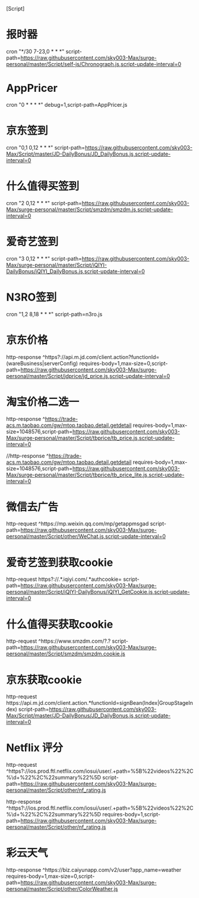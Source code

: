 [Script]

# 报时器

cron "*/30 7-23,0 * * *" script-path=https://raw.githubusercontent.com/sky003-Max/surge-personal/master/Script/self-js/Chronograph.js,script-update-interval=0

# AppPricer

cron "0 * * * *" debug=1,script-path=AppPricer.js

# 京东签到
cron "0,1 0,12 * * *" script-path=https://raw.githubusercontent.com/sky003-Max/Script/master/JD-DailyBonus/JD_DailyBonus.js,script-update-interval=0

# 什么值得买签到

cron "2 0,12 * * *" script-path=https://raw.githubusercontent.com/sky003-Max/surge-personal/master/Script/smzdm/smzdm.js,script-update-interval=0

# 爱奇艺签到

cron "3 0,12 * * *" script-path=https://raw.githubusercontent.com/sky003-Max/surge-personal/master/Script/iQIYI-DailyBonus/iQIYI_DailyBonus.js,script-update-interval=0

# N3RO签到

cron "1,2 8,18  * * *" script-path=n3ro.js

# 京东价格

http-response ^https?://api\.m\.jd\.com/client\.action\?functionId=(wareBusiness|serverConfig) requires-body=1,max-size=0,script-path=https://raw.githubusercontent.com/sky003-Max/surge-personal/master/Script/jdprice/jd_price.js,script-update-interval=0

# 淘宝价格二选一

http-response ^https://trade-acs.m.taobao.com/gw/mtop.taobao.detail.getdetail requires-body=1,max-size=1048576,script-path=https://raw.githubusercontent.com/sky003-Max/surge-personal/master/Script/tbprice/tb_price.js,script-update-interval=0


//http-response ^https://trade-acs.m.taobao.com/gw/mtop.taobao.detail.getdetail requires-body=1,max-size=1048576,script-path=https://raw.githubusercontent.com/sky003-Max/surge-personal/master/Script/tbprice/tb_price_lite.js,script-update-interval=0

# 微信去广告

http-request ^https://mp\.weixin\.qq\.com/mp/getappmsgad script-path=https://raw.githubusercontent.com/sky003-Max/surge-personal/master/Script/other/WeChat.js,script-update-interval=0

# 爱奇艺签到获取cookie

http-request https?:\/\/.*\.iqiyi\.com\/.*authcookie= script-path=https://raw.githubusercontent.com/sky003-Max/surge-personal/master/Script/iQIYI-DailyBonus/iQIYI_GetCookie.js,script-update-interval=0

# 什么值得买获取cookie

http-request ^https:\/\/www\.smzdm\.com\/?.? script-path=https://raw.githubusercontent.com/sky003-Max/surge-personal/master/Script/smzdm/smzdm.cookie.js

# 京东获取cookie

http-request https:\/\/api\.m\.jd\.com\/client\.action.*functionId=signBean(Index|GroupStageIndex) script-path=https://raw.githubusercontent.com/sky003-Max/Script/master/JD-DailyBonus/JD_DailyBonus.js,script-update-interval=0

# Netflix 评分

http-request ^https?://ios\.prod\.ftl\.netflix\.com/iosui/user/.+path=%5B%22videos%22%2C%\d+%22%2C%22summary%22%5D script-path=https://raw.githubusercontent.com/sky003-Max/surge-personal/master/Script/other/nf_rating.js

http-response ^https?://ios\.prod\.ftl\.netflix\.com/iosui/user/.+path=%5B%22videos%22%2C%\d+%22%2C%22summary%22%5D requires-body=1,script-path=https://raw.githubusercontent.com/sky003-Max/surge-personal/master/Script/other/nf_rating.js

# 彩云天气

http-response ^https:\/\/biz\.caiyunapp\.com\/v2\/user\?app_name\=weather requires-body=1,max-size=0,script-path=https://raw.githubusercontent.com/sky003-Max/surge-personal/master/Script/other/ColorWeather.js


